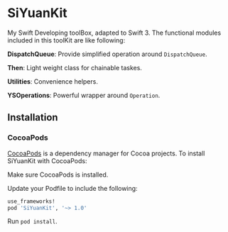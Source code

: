 # SiYuanKit

My Swift Developing toolBox, adapted to Swift 3. The functional modules included in this toolKit are like following:

**DispatchQueue**: Provide simplified operation around `DispatchQueue`.

**Then**: Light weight class for chainable taskes.

**Utilities**: Convenience helpers.

**YSOperations**: Powerful wrapper around `Operation`.

## Installation

### CocoaPods

[CocoaPods](http://cocoapods.org) is a dependency manager for Cocoa projects. To install SiYuanKit with CocoaPods:

Make sure CocoaPods is installed.

Update your Podfile to include the following:

```ruby
use_frameworks!
pod 'SiYuanKit', '~> 1.0'
```

Run `pod install`.

